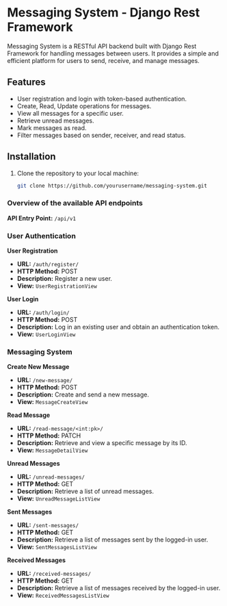 # Messaging System - Django Rest Framework

Messaging System is a RESTful API backend built with Django Rest Framework for handling messages between users. 
It provides a simple and efficient platform for users to send, receive, and manage messages.

## Features

- User registration and login with token-based authentication.
- Create, Read, Update operations for messages.
- View all messages for a specific user.
- Retrieve unread messages.
- Mark messages as read.
- Filter messages based on sender, receiver, and read status.

## Installation

1. Clone the repository to your local machine:

   ```bash
   git clone https://github.com/yourusername/messaging-system.git

### Overview of the available API endpoints
**API Entry Point:** `/api/v1`

### User Authentication

**User Registration**
- **URL:** `/auth/register/`
- **HTTP Method:** POST
- **Description:** Register a new user.
- **View:** `UserRegistrationView`

**User Login**
- **URL:** `/auth/login/`
- **HTTP Method:** POST
- **Description:** Log in an existing user and obtain an authentication token.
- **View:** `UserLoginView`

### Messaging System

**Create New Message**
- **URL:** `/new-message/`
- **HTTP Method:** POST
- **Description:** Create and send a new message.
- **View:** `MessageCreateView`

**Read Message**
- **URL:** `/read-message/<int:pk>/`
- **HTTP Method:** PATCH
- **Description:** Retrieve and view a specific message by its ID.
- **View:** `MessageDetailView`

**Unread Messages**
- **URL:** `/unread-messages/`
- **HTTP Method:** GET
- **Description:** Retrieve a list of unread messages.
- **View:** `UnreadMessageListView`

**Sent Messages**
- **URL:** `/sent-messages/`
- **HTTP Method:** GET
- **Description:** Retrieve a list of messages sent by the logged-in user.
- **View:** `SentMessagesListView`

**Received Messages**
- **URL:** `/received-messages/`
- **HTTP Method:** GET
- **Description:** Retrieve a list of messages received by the logged-in user.
- **View:** `ReceivedMessagesListView`

